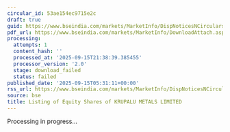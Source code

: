 ```yaml
---
circular_id: 53ae154ec9715e2c
draft: true
guid: https://www.bseindia.com/markets/MarketInfo/DispNoticesNCirculars.aspx?Noticeid={2595DD3F-6108-4FF7-AED7-2484A3F94415}&noticeno=20250915-1&dt=09/15/2025&icount=1&totcount=81&flag=0
pdf_url: https://www.bseindia.com/markets/MarketInfo/DownloadAttach.aspx?id=20250915-1&attachedId=
processing:
  attempts: 1
  content_hash: ''
  processed_at: '2025-09-15T21:38:39.385455'
  processor_version: '2.0'
  stage: download_failed
  status: failed
published_date: '2025-09-15T05:31:11+00:00'
rss_url: https://www.bseindia.com/markets/MarketInfo/DispNoticesNCirculars.aspx?Noticeid={2595DD3F-6108-4FF7-AED7-2484A3F94415}&noticeno=20250915-1&dt=09/15/2025&icount=1&totcount=81&flag=0
source: bse
title: Listing of Equity Shares of KRUPALU METALS LIMITED
---
```


Processing in progress...